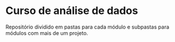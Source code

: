 # Curso de análise de dados 

Repositório dividido em pastas para cada módulo e subpastas para módulos com mais de um projeto.
